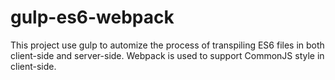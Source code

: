# gulp-es6-webpack

This project use gulp to automize the process of transpiling ES6 files in both client-side and server-side. Webpack is used to support CommonJS style in client-side. 
